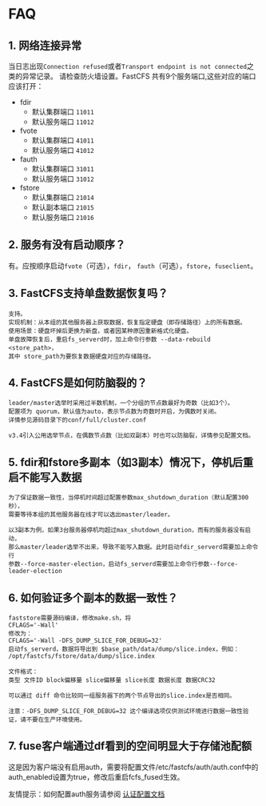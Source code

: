 # FAQ

## 1. 网络连接异常

当日志出现`Connection refused`或者`Transport endpoint is not connected`之类的异常记录。
请检查防火墙设置。FastCFS 共有9个服务端口,这些对应的端口应该打开：

* fdir
  * 默认集群端口 `11011`
  * 默认服务端口 `11012`
* fvote
  * 默认集群端口 `41011`
  * 默认服务端口 `41012`
* fauth
  * 默认集群端口 `31011`
  * 默认服务端口 `31012`
* fstore
  * 默认集群端口 `21014`
  * 默认副本端口 `21015`
  * 默认服务端口 `21016`


## 2. 服务有没有启动顺序？

有。应按顺序启动`fvote`（可选），`fdir`， `fauth`（可选），`fstore`，`fuseclient`。

## 3. FastCFS支持单盘数据恢复吗？

```
支持。
实现机制：从本组的其他服务器上获取数据，恢复指定硬盘（即存储路径）上的所有数据。
使用场景：硬盘坏掉后更换为新盘，或者因某种原因重新格式化硬盘。
单盘故障恢复后，重启fs_serverd时，加上命令行参数 --data-rebuild <store_path>，
其中 store_path为要恢复数据硬盘对应的存储路径。
```

## 4. FastCFS是如何防脑裂的？

```
leader/master选举时采用过半数机制，一个分组的节点数最好为奇数（比如3个）。
配置项为 quorum，默认值为auto，表示节点数为奇数时开启，为偶数时关闭。
详情参见源码目录下的conf/full/cluster.conf

v3.4引入公用选举节点，在偶数节点数（比如双副本）时也可以防脑裂，详情参见配置文档。
```

## 5. fdir和fstore多副本（如3副本）情况下，停机后重启不能写入数据

```
为了保证数据一致性，当停机时间超过配置参数max_shutdown_duration（默认配置300秒），
需要等待本组的其他服务器在线才可以选出master/leader。

以3副本为例，如果3台服务器停机均超过max_shutdown_duration，而有的服务器没有启动，
那么master/leader选举不出来，导致不能写入数据。此时启动fdir_serverd需要加上命令行
参数--force-master-election，启动fs_serverd需要加上命令行参数--force-leader-election
```

## 6. 如何验证多个副本的数据一致性？

```
faststore需要源码编译，修改make.sh，将
CFLAGS='-Wall'
修改为：
CFLAGS='-Wall -DFS_DUMP_SLICE_FOR_DEBUG=32'
启动fs_serverd，数据将导出到 $base_path/data/dump/slice.index，例如：
/opt/fastcfs/fstore/data/dump/slice.index

文件格式：
类型 文件ID block偏移量 slice偏移量 slice长度 数据长度 数据CRC32

可以通过 diff 命令比较同一组服务器下的两个节点导出的slice.index是否相同。

注意：-DFS_DUMP_SLICE_FOR_DEBUG=32 这个编译选项仅供测试环境进行数据一致性验证，请不要在生产环境使用。

```

## 7. fuse客户端通过df看到的空间明显大于存储池配额

这是因为客户端没有启用auth，需要将配置文件/etc/fastcfs/auth/auth.conf中的auth_enabled设置为true，修改后重启fcfs_fused生效。

友情提示：如何配置auth服务请参阅 [认证配置文档](AUTH-zh_CN.md)
